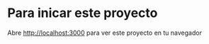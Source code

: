 # Para inicar este proyecto

Abre [http://localhost:3000](http://localhost:3000) para ver este proyecto en tu navegador


